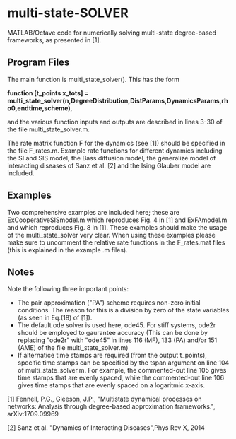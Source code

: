 # multi-state-SOLVER
MATLAB/Octave code for numerically solving multi-state degree-based frameworks, as presented in [1]. 

## Program Files

The main function is multi_state_solver(). This has the form

**function [t_points x_tots] = multi_state_solver(n,DegreeDistribution,DistParams,DynamicsParams,rho0,endtime,scheme)**,

and the various function inputs and outputs are described in lines 3-30 of the file multi_state_solver.m. 

The rate matrix function F for the dynamics (see [1]) should be specified in the file F_rates.m. Example rate functions for different dynamics including the SI and SIS model, the Bass diffusion model, the generalize model of interacting diseases of Sanz et al. [2] and the Ising Glauber model are included. 

## Examples

Two comprehensive examples are included here; these are ExCooperativeSISmodel.m which reproduces Fig. 4 in [1] and ExFAmodel.m and which reproduces Fig. 8 in [1]. These examples should make the usage of the multi_state_solver very clear. When using these examples please make sure to uncomment the relative rate functions in the F_rates.mat files (this is explained in the example .m files). 

## Notes

Note the following three important points:
 - The pair approximation ("PA") scheme requires non-zero initial conditions. The reason for this is a division by zero of the state variables (as seen in Eq.(18) of [1]).
 - The default ode solver is used here, ode45. For stiff systems, ode2r should be employed to gaurantee accuracy (This can be done by replacing "ode2r" with "ode45" in lines 116 (MF), 133 (PA) and/or 151 (AME) of the file multi_state_solver.m)
 - If alternatice time stamps are required (from the output t_points), specific time stamps can be specified by the tspan argument on line 104 of multi_state_solver.m. For example, the commented-out line 105 gives time stamps that are evenly spaced, while the commented-out line 106 gives time stamps that are evenly spaced on a logaritmic x-axis. 

[1] Fennell, P.G., Gleeson, J.P., "Multistate dynamical processes on networks: Analysis through degree-based approximation frameworks.", 	arXiv:1709.09969

[2] Sanz et al. "Dynamics of Interacting Diseases",Phys Rev X, 2014
